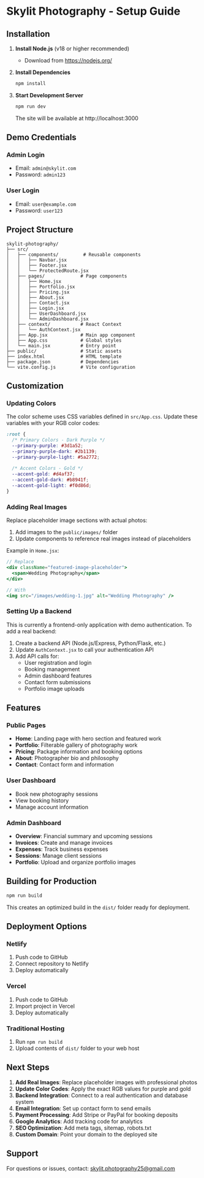 # Skylit Photography - Setup Guide

## Installation

1. **Install Node.js** (v18 or higher recommended)
   - Download from https://nodejs.org/

2. **Install Dependencies**
   ```bash
   npm install
   ```

3. **Start Development Server**
   ```bash
   npm run dev
   ```
   The site will be available at http://localhost:3000

## Demo Credentials

### Admin Login
- Email: `admin@skylit.com`
- Password: `admin123`

### User Login
- Email: `user@example.com`
- Password: `user123`

## Project Structure

```
skylit-photography/
├── src/
│   ├── components/         # Reusable components
│   │   ├── Navbar.jsx
│   │   ├── Footer.jsx
│   │   └── ProtectedRoute.jsx
│   ├── pages/             # Page components
│   │   ├── Home.jsx
│   │   ├── Portfolio.jsx
│   │   ├── Pricing.jsx
│   │   ├── About.jsx
│   │   ├── Contact.jsx
│   │   ├── Login.jsx
│   │   ├── UserDashboard.jsx
│   │   └── AdminDashboard.jsx
│   ├── context/           # React Context
│   │   └── AuthContext.jsx
│   ├── App.jsx            # Main app component
│   ├── App.css            # Global styles
│   └── main.jsx           # Entry point
├── public/                # Static assets
├── index.html             # HTML template
├── package.json           # Dependencies
└── vite.config.js         # Vite configuration
```

## Customization

### Updating Colors

The color scheme uses CSS variables defined in `src/App.css`. Update these variables with your RGB color codes:

```css
:root {
  /* Primary Colors - Dark Purple */
  --primary-purple: #3d1a52;
  --primary-purple-dark: #2b1139;
  --primary-purple-light: #5a2772;
  
  /* Accent Colors - Gold */
  --accent-gold: #d4af37;
  --accent-gold-dark: #b8941f;
  --accent-gold-light: #f0d86d;
}
```

### Adding Real Images

Replace placeholder image sections with actual photos:

1. Add images to the `public/images/` folder
2. Update components to reference real images instead of placeholders

Example in `Home.jsx`:
```jsx
// Replace
<div className="featured-image-placeholder">
  <span>Wedding Photography</span>
</div>

// With
<img src="/images/wedding-1.jpg" alt="Wedding Photography" />
```

### Setting Up a Backend

This is currently a frontend-only application with demo authentication. To add a real backend:

1. Create a backend API (Node.js/Express, Python/Flask, etc.)
2. Update `AuthContext.jsx` to call your authentication API
3. Add API calls for:
   - User registration and login
   - Booking management
   - Admin dashboard features
   - Contact form submissions
   - Portfolio image uploads

## Features

### Public Pages
- **Home**: Landing page with hero section and featured work
- **Portfolio**: Filterable gallery of photography work
- **Pricing**: Package information and booking options
- **About**: Photographer bio and philosophy
- **Contact**: Contact form and information

### User Dashboard
- Book new photography sessions
- View booking history
- Manage account information

### Admin Dashboard
- **Overview**: Financial summary and upcoming sessions
- **Invoices**: Create and manage invoices
- **Expenses**: Track business expenses
- **Sessions**: Manage client sessions
- **Portfolio**: Upload and organize portfolio images

## Building for Production

```bash
npm run build
```

This creates an optimized build in the `dist/` folder ready for deployment.

## Deployment Options

### Netlify
1. Push code to GitHub
2. Connect repository to Netlify
3. Deploy automatically

### Vercel
1. Push code to GitHub
2. Import project in Vercel
3. Deploy automatically

### Traditional Hosting
1. Run `npm run build`
2. Upload contents of `dist/` folder to your web host

## Next Steps

1. **Add Real Images**: Replace placeholder images with professional photos
2. **Update Color Codes**: Apply the exact RGB values for purple and gold
3. **Backend Integration**: Connect to a real authentication and database system
4. **Email Integration**: Set up contact form to send emails
5. **Payment Processing**: Add Stripe or PayPal for booking deposits
6. **Google Analytics**: Add tracking code for analytics
7. **SEO Optimization**: Add meta tags, sitemap, robots.txt
8. **Custom Domain**: Point your domain to the deployed site

## Support

For questions or issues, contact: skylit.photography25@gmail.com

